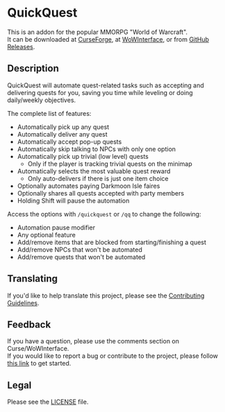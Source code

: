 # QuickQuest

This is an addon for the popular MMORPG "World of Warcraft".  
It can be downloaded at [CurseForge](https://www.curseforge.com/wow/addons/quickquest), at [WoWInterface](https://wowinterface.com/downloads/info20838), or from [GitHub Releases](https://github.com/p3lim-wow/QuickQuest/releases).

## Description

QuickQuest will automate quest-related tasks such as accepting and delivering quests for you, saving you time while leveling or doing daily/weekly objectives.

The complete list of features:

- Automatically pick up any quest
- Automatically deliver any quest
- Automatically accept pop-up quests
- Automatically skip talking to NPCs with only one option
- Automatically pick up trivial (low level) quests
	- Only if the player is tracking trivial quests on the minimap
- Automatically selects the most valuable quest reward
	- Only auto-delivers if there is just one item choice
- Optionally automates paying Darkmoon Isle faires
- Optionally shares all quests accepted with party members
- Holding Shift will pause the automation

Access the options with `/quickquest` or `/qq` to change the following:

- Automation pause modifier
- Any optional feature
- Add/remove items that are blocked from starting/finishing a quest
- Add/remove NPCs that won't be automated
- Add/remove quests that won't be automated

## Translating

If you'd like to help translate this project, please see the [Contributing Guidelines](https://github.com/p3lim-wow/QuickQuest/blob/master/.github/CONTRIBUTING).

## Feedback

If you have a question, please use the comments section on Curse/WoWInterface.  
If you would like to report a bug or contribute to the project, please follow [this link](https//github.com/p3lim-wow/QuickQuest/issues?q=) to get started.

## Legal

Please see the [LICENSE](https//github.com/p3lim-wow/QuickQuest/blob/master/LICENSE.txt) file.

